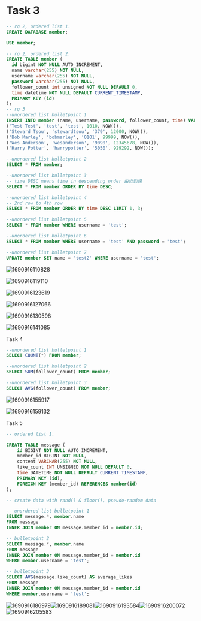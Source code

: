 # Task 3

```sql
-- rq 2, ordered list 1.
CREATE DATABASE member;

USE member;

-- rq 2, ordered list 2.
CREATE TABLE member (
  id bigint NOT NULL AUTO_INCREMENT,
  name varchar(255) NOT NULL,
  username varchar(255) NOT NULL,
  password varchar(255) NOT NULL,
  follower_count int unsigned NOT NULL DEFAULT 0,
  time datetime NOT NULL DEFAULT CURRENT_TIMESTAMP,
  PRIMARY KEY (id)
);
-- rq 3
--unordered list bulletpoint 1
INSERT INTO member (name, username, password, follower_count, time) VALUES
('Test Test', 'test', 'test', 1010, NOW()),
('Steward Tsou', 'stewardtsou', '379', 12000, NOW()),
('Bob Marley', 'bobmarley', '0101', 99999, NOW()),
('Wes Anderson', 'wesanderson', '9090', 12345678, NOW()),
('Harry Potter', 'harrypotter', '5050', 929292, NOW());

--unordered list bulletpoint 2
SELECT * FROM member;

--unordered list bulletpoint 3
-- time DESC means time in descending order 由近到遠
SELECT * FROM member ORDER BY time DESC;

--unordered list bulletpoint 4
-- 2nd row to 4th row
SELECT * FROM member ORDER BY time DESC LIMIT 1, 3;

--unordered list bulletpoint 5
SELECT * FROM member WHERE username = 'test';

--unordered list bulletpoint 6
SELECT * FROM member WHERE username = 'test' AND password = 'test';

--unordered list bulletpoint 7
UPDATE member SET name = 'test2' WHERE username = 'test';

```

![1690916110828](image/README/1690916110828.png)

![1690916119110](image/README/1690916119110.png)

![1690916123619](image/README/1690916123619.png)

![1690916127066](image/README/1690916127066.png)

![1690916130598](image/README/1690916130598.png)

![1690916141085](image/README/1690916141085.png)


Task 4

```sql
--unordered list bulletpoint 1
SELECT COUNT(*) FROM member;

--unordered list bulletpoint 2
SELECT SUM(follower_count) FROM member;

--unordered list bulletpoint 3
SELECT AVG(follower_count) FROM member;
```

![1690916155917](image/README/1690916155917.png)

![1690916159132](image/README/1690916159132.png)

Task 5

```sql
-- ordered list 1.

CREATE TABLE message (
    id BIGINT NOT NULL AUTO_INCREMENT,
    member_id BIGINT NOT NULL,
    content VARCHAR(255) NOT NULL,
    like_count INT UNSIGNED NOT NULL DEFAULT 0,
    time DATETIME NOT NULL DEFAULT CURRENT_TIMESTAMP,
    PRIMARY KEY (id),
    FOREIGN KEY (member_id) REFERENCES member(id)
);

-- create data with rand() & floor(), pseudo-random data

-- unordered list bulletpoint 1
SELECT message.*, member.name 
FROM message 
INNER JOIN member ON message.member_id = member.id;

-- bulletpoint 2
SELECT message.*, member.name 
FROM message 
INNER JOIN member ON message.member_id = member.id
WHERE member.username = 'test';

-- bulletpoint 3
SELECT AVG(message.like_count) AS average_likes 
FROM message 
INNER JOIN member ON message.member_id = member.id 
WHERE member.username = 'test';


```

![1690916186979](image/README/1690916186979.png)![1690916189081](image/README/1690916189081.png)![1690916193584](image/README/1690916193584.png)![1690916200072](image/README/1690916200072.png)![1690916205583](image/README/1690916205583.png)
